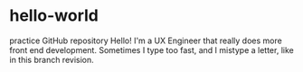 # hello-world
practice GitHub repository
Hello! I'm a UX Engineer that really does more front end development. 
Sometimes I type too fast, and I mistype a letter, like in this branch revision. 

